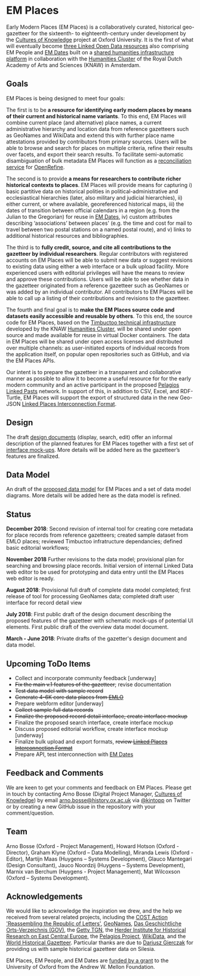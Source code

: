 # EM Places
Early Modern Places (EM Places) is a collaboratively curated, historical geo-gazetteer for the sixteenth- to eighteenth-century under development by the [Cultures of Knowledge][1] project at Oxford University. It is the first of what will eventually become [three Linked Open Data resources][2] also comprising EM People and [EM Dates][26] built on a [shared humanities infrastructure platform][3] in collaboration with the [Humanities Cluster][5] of the Royal Dutch Academy of Arts and Sciences (KNAW) in Amsterdam. 

## Goals
EM Places is being designed to meet four goals: 

The first is to be __a resource for identifying early modern places by means of their current and historical name variants__. To this end, EM Places will combine current place (and alternative) place names, a current administrative hierarchy and location data from reference gazetteers such as GeoNames and WikiData and extend this with further place name attestations provided by contributors from primary sources. Users will be able to browse and search for places on multiple criteria, refine their results over facets, and export their search results. To facilitate semi-automatic disambiguation of bulk metadata EM Places will function as a [reconciliation service][28] for [OpenRefine][29]. 

The second is to provide __a means for researchers to contribute richer historical contexts to places__. EM Places will provide means for capturing i) basic partitive data on historical polities in political-administrative and ecclesiastical hierarchies (later, also military and judicial hierarchies), ii) either current, or where available, georeferenced historical maps, iii) the dates of transition between official calendars in a region (e.g. from the Julian to the Gregorian) for reuse in [EM Dates][26], iv) custom attributes describing ‘associations’ between places' (e.g. the time and cost for mail to travel between two postal stations on a named postal route), and v) links to additional historical resources and bibliographies. 

The third is to __fully credit, source, and cite all contributions to the gazetteer by individual researchers__. Regular contributors with registered accounts on EM Places will be able to submit new data or suggest revisions to existing data using either a web interface or a bulk upload facility. More experienced users with editorial privileges will have the means to review and approve these contributions. Users will be able to see whether data in the gazetteer originated from a reference gazetteer such as GeoNames or was added by an individual contributor. All contributors to EM Places will be able to call up a listing of their contributions and revisions to the gazetteer. 

The fourth and final goal is to __make the EM Places source code and datasets easily accessible and reusable by others__. To this end, the source code for EM Places, based on the [Timbuctoo technical infrastructure][3] developed by the KNAW [Humanities Cluster][5], will be shared under open source and made available for reuse in virtual Docker containers. The data in EM Places will be shared under open access licenses and distributed over multiple channels: as user-initiated exports of individual records from the application itself, on popular open repositories such as GitHub, and via the EM Places APIs. 

Our intent is to prepare the gazetteer in a transparent and collaborative manner as possible to allow it to become a useful resource for for the early modern community and an active participant in the proposed [Pelagios][8] [Linked Pasts][25] network. In support of this, in addition to CSV, Excel, and RDF-Turtle, EM Places will support the export of structured data in the new Geo-JSON [Linked Places Interconnection Format][4]. 

## Design
The draft [design documents][10] (display, search, edit) offer an informal description of the planned features for EM Places together with a first set of [interface mock-ups][21]. More details will be added here as the gazetteer’s features are finalized.

## Data Model
An draft of the [proposed data model][11] for EM Places and a set of data model diagrams. More details will be added here as the data model is refined.

## Status
**December 2018**: Second revision of internal tool for creating core metadata for place records from reference gazetteers; created sample dataset from EMLO places; reviewed Timbuctoo infratructure dependancies; defined basic editorial workflows; 

**November 2018** Further revisions to the data model; provisional plan for searching and browsing place records. Initial version of internal Linked Data web editor to be used for prototyping and data entry until the EM Places web editor is ready.

**August 2018**: Provisional full draft of complete data model completed; first release of tool for processing GeoNames data; completed draft user interface for record detail view

**July 2018**: First public draft of the design document describing the proposed features of the gazetteer with schematic mock-ups of potential UI elements. First public draft of the overview data model document. 

**March - June 2018**: Private drafts of the gazetter's design document and data model.

## Upcoming ToDo Items
- Collect and incorporate community feedback [underway]
- ~~Fix the main v.1 features of the gazetteer~~; revise documentation
- ~~Test data model with sample record~~
- ~~Generate 4-6K core data places from [EMLO][27]~~
- Prepare webform editor [underway]
- ~~Collect sample full data records~~
- ~~Finalize the proposed record detail interface, create interface mockup~~
- Finalize the proposed search interface, create interface mockup
- Discuss proposed editorial workflow, create interface mockup [underway]
- Finalize bulk upload and export formats, ~~review [Linked Places Interconnection Format][24]~~
- Prepare API, test interconnection with [EM Dates][26]

## Feedback and Comments
We are keen to get your comments and feedback on EM Places. Please get in touch by contacting Arno Bosse (Digital Project Manager, [Cultures of Knowledge][12]) by email [arno.bosse@history.ox.ac.uk][13] via [@kintopp][14] on Twitter or by creating a new GitHub issue in the repository with your comment/question.

## Team
Arno Bosse (Oxford - Project Management), Howard Hotson (Oxford - Director), Graham Klyne (Oxford – Data Modelling), Miranda Lewis (Oxford - Editor), Martijn Maas (Huygens – Systems Development), Glauco Mantegari (Design Consultant), Jauco Noordzij (Huygens – Systems Development), Marnix van Berchum (Huygens - Project Management), Mat Wilcoxson (Oxford – Systems Development).

## Acknowledgements
We would like to acknowledge the inspiration we drew, and the help we received from several related projects, including the [COST Action 'Reassembling the Republic of Letters'][22], [GeoNames][17], [Das Geschichtliche Orts-Verzeichnis (GOV)][15], the [Getty TGN][16], the [Herder Institute for Historical Research on East Central Europe][20], the [Pelagios Project][8], [WikiData][18], and the [World Historical Gazetteer][19]. Particular thanks are due to [Dariusz Gierczak][23] for providing us with sample historical gazetteer data on Silesia.

EM Places, EM People, and EM Dates are [funded by a grant][2] to the University of Oxford from the Andrew W. Mellon Foundation.

[1]:	culturesofknowledge.org
[2]:	http://www.culturesofknowledge.org/?p=8455
[3]:	https://github.com/HuygensING/timbuctoo
[4]:	https://github.com/LinkedPasts/linked-places
[5]:	https://huc.knaw.nl
[6]:	https://github.com/pelagios/pelagios-cookbook/wiki/Pelagios-Gazetteer-Interconnection-Format
[7]:	https://github.com/pelagios/peripleo
[8]:	http://commons.pelagios.org
[9]:	http://commons.pelagios.org/groups/linked-pasts/forum/topic/from-linking-places-to-a-linked-pasts-network/
[10]:	/design
[11]:	/models
[12]:	http://culturesofknowledge.org
[13]:	mailto:arno.bosse@history.ox.ac.uk
[14]:	http://twitter.com/kintopp
[15]:	http://gov.genealogy.net/search/index
[16]:	https://www.getty.edu/research/tools/vocabularies/tgn/
[17]:	http://geonames.org
[18]:	https://www.wikidata.org
[19]:	http://whgazetteer.org
[20]:	https://www.herder-institut.de/startseite.html
[21]:	/images
[22]:	http://republicofletters.net
[23]:	http://www.republicofletters.net/index.php/portfolio_page/dariusz-gierczak/
[24]: https://github.com/LinkedPasts/lpif
[25]: http://linkedpasts.org
[26]: https://github.com/culturesofknowledge/emdates
[27]: http://emlo.bodleian.ox.ac.uk
[28]: https://github.com/OpenRefine/OpenRefine/wiki/Reconciliation
[29]: https://openrefine.org
